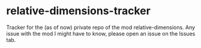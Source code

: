 # relative-dimensions-tracker
Tracker for the (as of now) private repo of the mod relative-dimensions.
Any issue with the mod I might have to know, please open an issue on the Issues tab.
